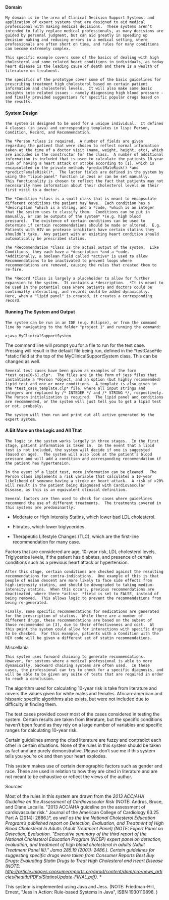 
#### Domain

	My domain is in the area of Clinical Decision Support Systems, and application of expert systems that are designed to aid medical professional with making medical decisions.  These systems aren’t intended to fully replace medical professionals, as many decisions are guided by personal judgment, but can aid greatly in speeding up decision making and reducing errors in a medical setting, where professionals are often short on time, and rules for many conditions can become extremely complex.

	This specific example covers some of the basics of dealing with high cholesterol and some related heart conditions in individuals, as today heart disease is the leading cause of death and there is a wealth of literature on treatment.  

	The specifics of the prototype cover some of the basic guidelines for prescribing treatment high cholesterol based on certain patient information and cholesterol levels.  It will also make some basic insights into related issues - namely diagnosing high blood pressure - and finally provided suggestions for specific popular drugs based on the results.  

#### System Design

	The system is designed to be used for a unique individual.  It defines 4 classes (in java) and corresponding templates in lisp: Person, Condition, Record, and Recommendation.

	The *Person *class is required.  A number of fields are given regarding the patient that were chosen to reflect normal information taken at the time of a doctor visit (name, weight, height, etc), which are included in the constructor for the class.  A number of additional information is included that is used to calculate the patients 10-year risk of having a heart attack or stroke according to [1], which is encapsulated in the private methods *predictMaleRisk() *and *predictFemaleRisk()*.  The latter fields are defined in the system by using the "lipid-panel" function in Jess or can be set manually.   This functionality is chosen to reflect the fact that patients may not necessarily have information about their cholesterol levels on their first visit to a doctor.  

	The *Condition *class is a small class that is meant to encapsulate different conditions the patient may have.  Each condition has a *description *which is a string, and a *code, *which is an integer that the system uses to classify them.  Conditions can be put in manually, or can be outputs of the system* *(e.g. high blood pressure).  The existence of certain conditions can be used to determine if certain recommendations should be made or altered.  E.g. Patients with HIV on protease inhibitors have certain statins they shouldn’t take.  Any patient with an existing heart condition should automatically be prescribed statins.

	The *Recommendation *Class is the actual output of the system.  Like Conditions, they each have a *description *and a *code.  *Additionally, a boolean field called *active* is used to allow Recommendations to be inactivated to prevent loops where recommendations are removed, causing the rules that created them to re-fire.

	The *Record *Class is largely a placeholder to allow for further expansion to the system.  It contains a *description.  *It is meant to be used in the potential case where patients and doctors could be continually interacting, and records could be added dynamically.  Here, when a "lipid panel" is created, it creates a corresponding record.

#### Running The System and Output

	The system can be run in an IDE (e.g. Eclipse), or from the command line by navigating to the folder "project 1" and running the command:

	>java MyClinicalSupportSystem

The command line will prompt you for a file to run for the test case.  Pressing <enter> will result in the default file being run, defined in the *testCaseFile *static field at the top of the MyClinicalSupportSystem class.  This can be changed as well.

	Several test cases have been given as examples of the form *test_case[0-6].clp*.  The files are in the form of jess files that instantiate a *Person *object, and an option (but highly recommended) lipid test and one or more conditions.  A template is also given in the *test_case_template.clp* file, where all input strings and integers are replaced by /* INTEGER */ and /* STRING */, respectively.  The Person initialization is required.  The lipid panel and conditions are recommended, or the system will just tell you to get a lipid test or not, probably.

	The system will then run and print out all active generated by the expert system.

#### A Bit More on the Logic and All That

	The logic in the system works largely in three stages.  In the first stage, patient information is taken in.  In the event that a lipid test is not included, the system will decide if one is suggested (based on age).  The system will also look at the patient’s blood pressure and will add a condition and corresponding recommendation if the patient has hypertension.

	In the event of a lipid test, more information can be gleamed.  The Person class implements a risk variable that calculates a 10-year likelihood of someone having a stroke or heart attack.  A risk of >20% will result in the patient being diagnosed with Cardiovascular  Disease, as this is an equivalent clinical definition. 

	Several factors are then used to check for cases where guidelines recommend the use of different treatments.  The treatments covered in this systems are predominantly:

* Moderate or High Intensity Statins, which lower bad LDL cholesterol.

* Fibrates, which lower triglycerides.

* Therapeutic Lifestyle Changes (TLC), which are the first-line recommendation for many case.

Factors that are considered are age, 10-year risk, LDL cholesterol levels, Triglyceride levels, if the patient has diabetes, and presence of certain conditions such as a previous heart attack or hypertension.

	After this stage, certain conditions are checked against the resulting recommendations for contra-indications.  One example of this is that people of Asian descent are more likely to face side effects from high-intensity statins, and should be downgraded to taking medium-intensity statins.  When this occurs, previous recommendations are deactivated, where there *active  *field is set to FALSE, instead of being removed.  This allows logic to prevent the recommendations from being re-generated.

	Finally, some specific recommendations for medications are generated for the prescription of statins.  While there are a number of different drugs, these recommendations are based on the subset of those recommended in [3], due to their effectiveness and cost.  At this point the system could allow for interactions with specific drugs to be checked.  For this example, patients with a Condition with the HIV code will be given a different set of statin recommendations.

	

Miscellania

	This system uses forward chaining to generate recommendations.  However, for systems where a medical professional is able to more dynamically, backward chaining systems are often used.  In these cases, the professional can try to check for a specific diagnosis, and will be able to be given any suite of tests that are required in order to reach a conclusion. 

The algorithm used for calculating 10-year risk is take from literature and covers the values given for white males and females.  African-american and hispanic specific algorithms also exists, but were not included due to difficulty in finding them.

The test cases provided cover most of the cases considered in testing the system.  Certain results are taken from literature, but the specific conditions haven’t been found as they rely on a large number of variables and specific ranges for calculating 10-year risk.

Certain guidelines among the cited literature are fuzzy and contradict each other in certain situations.  None of the rules in this system should be taken as fact and are purely demonstrative.  Please don’t sue me if this system tells you you’re ok and then your heart explodes.  

This system makes use of certain demographic factors such as gender and race.  These are used in relation to how they are cited in literature and are not meant to be exhaustive or reflect the views of the author.

Sources

Most of the rules in this system are drawn from the *2013 ACC/AHA Guideline on the Assessment of Cardiovascular Risk* (NOTE:  Andrus, Bruce, and Diane Lacaille. "2013 ACC/AHA guideline on the assessment of cardiovascular risk." Journal of the American College of Cardiology 63.25 Part A (2014): 2886.)*, *as well as the the National Cholesterol Education Program’s published report on *Detection, Evaluation, and Treatment of High Blood Cholesterol In Adults (Adult Treatment Panel)* (NOTE:  Expert Panel on Detection, Evaluation. "Executive summary of the third report of the National Cholesterol Education Program (NCEP) expert panel on detection, evaluation, and treatment of high blood cholesterol in adults (Adult Treatment Panel III)." Jama 285.19 (2001): 2486.)*.  *Certain  guidelines for suggesting specific drugs were taken from *Consumer Reports Best Buy Drugs: Evaluating Statin Drugs to Treat High Cholesterol and Heart Disease* (NOTE: http://article.images.consumerreports.org/prod/content/dam/cro/news_articles/health/PDFs/StatinsUpdate-FINAL.pdf)*.   *

This system is implemented using Java and Jess. (NOTE:  Friedman-Hill, Ernest, "Jess in Action: Rule-based Systems in Java", ISBN 1930110898.
)

